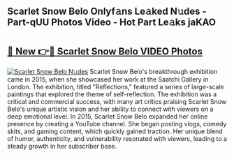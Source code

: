## Scarlet Snow Belo Onlyf𝚊ns Le𝚊ked N𝚞des - Part-qUU Photos Video - Hot Part Le𝚊ks jaKAO

# <h2><a href="http://ab99944.deff.icu/?id=Scarlet+Snow+Belo">🔗 New 👉🔴 Scarlet Snow Belo VIDEO Photos</a></h2>

[![Scarlet Snow Belo N𝚞des](https://i.imgur.com/rIISA9y.gif)](http://ab99944.deff.icu/?id=Scarlet+Snow+Belo)
Scarlet Snow Belo's breakthrough exhibition came in 2015, when she showcased her work at the Saatchi Gallery in London. The exhibition, titled "Reflections," featured a series of large-scale paintings that explored the theme of self-reflection. The exhibition was a critical and commercial success, with many art critics praising Scarlet Snow Belo's unique artistic vision and her ability to connect with viewers on a deep emotional level. In 2015, Scarlet Snow Belo expanded her online presence by creating a YouTube channel. She began posting vlogs, comedy skits, and gaming content, which quickly gained traction. Her unique blend of humor, authenticity, and vulnerability resonated with viewers, leading to a steady growth in her subscriber base.
